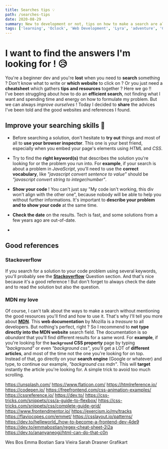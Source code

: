 ```yaml
---
title: Searches tips 💡
path: /searches-tips
date: 2020-08-29
summary: New to development or not, tips on how to make a search are always useful.
tags: ['learning', 'Oclock', 'Web Development', 'Lyra', 'adventure', 'CLI', 'markdown']
---
```


# I want to find the answers I'm looking for ! 😥

You're a beginner dev and you're **lost** when you need to **search** something ? Don't know what to write or **which website** to click on ? Or you just need a **cheatsheet** which gathers **tips and resources** together ? Here we go !!  
I've been struggling about how to do an **efficient search**, not finding what I want and spending time and energy on how to formulate my problem. But we can always _improve ourselves_ ! Today I decided to **share** the advices I've been told and the good websites and references I found.

## Improve your searching skills 💪

- Before searching a solution, don't hesitate to **try out** things and most of all to **use your browser inspector**. This one is your best friend, especially when you embed your page's elements using _HTML_ and _CSS_.  

- Try to find the **right keyword(s)** that describes the solution you're looking for or the problem you run into. For **example**, if your search is about a problem in _JavaScript_, you'll need to use the **correct vocabulary**, like _"javascript convert sentence to value"_ should be _"javascript convert string to integer/number"_.

- **Show your code** ! You can't just say "My code isn't working, this div won't align with the other one", because nobody will be able to help you without further informations. It's important to **describe your problem and to show your code** at the same time.

- **Check the date** on the results. Tech is fast, and some solutions from a few years ago are out-of-date.

- 


## Good references

### Stackoverflow

If you search for a solution to your code problem using several keywords, you'll probably see the [**Stackoverflow**](https://stackoverflow.com/) Question section. And that's nice because it's a good reference ! But don't forget to always check the date and to read the solution but also the question.

### MDN my love

Of course, I can't talk about the ways to make a search without mentioning the good resources you'll find and how to use it. That's why I'll tell you more about [**MDN**](https://developer.mozilla.org/en-US/). This **web documentation** by Mozilla is a _treasure_ to all developers. But nothing's perfect, right ? So I recommend to **not type directly into the MDN website** search field. The documentation is so _abundant_ that you'll find different results for a same word. For **example**, if you're looking for the **`background` CSS property** page by typing _"background"_ or even _"background css"_, you'll get a LOT of **different articles**, and most of the time not the one you're looking for on top.  
Instead of that, go directly on your **search engine** (Google or whatever) and type, to continue our example, _"background css mdn"_. This will **target** instantly the article you're looking for. A simple trick to avoid too much scrolling. 


https://unsplash.com/
https://www.flaticon.com/
https://htmlreference.io/
https://codepen.io/
https://freefrontend.com/css-animation-examples/
https://cssreference.io/
https://dev.to/
https://css-tricks.com/snippets/css/a-guide-to-flexbox/
https://css-tricks.com/snippets/css/complete-guide-grid/
https://www.frontendmentor.io/
https://exercism.io/my/tracks
https://flaviocopes.com/emmet/
https://csslayout.io/patterns/
https://dev.to/helleworld_/how-to-become-a-frontend-dev-4de9
https://dev.to/emmabostian/regex-cheat-sheet-2j2a
https://dev.to/ananyaneogi/html-can-do-that-c0n



Wes Bos
Emma Bostian
Sara Vieira
Sarah Drasner
Grafikart
